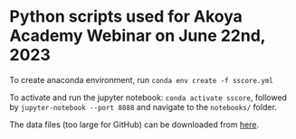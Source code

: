 # Python scripts used for Akoya Academy Webinar on June 22nd, 2023

To create anaconda environment, run `conda env create -f sscore.yml`

To activate and run the jupyter notebook: `conda activate sscore`, followed by `jupyter-notebook --port 8888` and navigate to the `notebooks/` folder.

The data files (too large for GitHub) can be downloaded from [here](https://bit.ly/akoya_0622_data).
